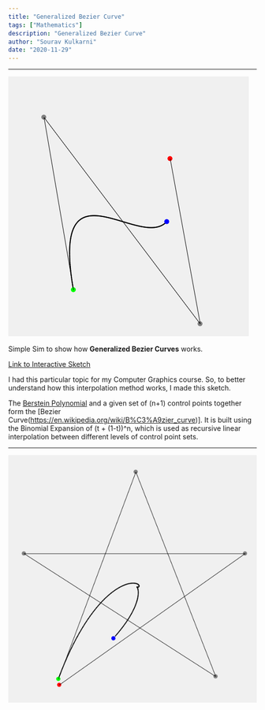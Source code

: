 ```yaml
---
title: "Generalized Bezier Curve"
tags: ["Mathematics"]
description: "Generalized Bezier Curve"
author: "Sourav Kulkarni"
date: "2020-11-29"
---
```


---

![Sketch](./simplecurve.png)

Simple Sim to show how **Generalized Bezier Curves** works.

<a href="https://souruly.github.io/P5-Playground/Generalized_Bezier/" target="_blank">Link to Interactive Sketch</a>

I had this particular topic for my Computer Graphics course. So, to better understand how this interpolation method works, I made this sketch.

The [Berstein Polynomial](https://en.wikipedia.org/wiki/Bernstein_polynomial) and a given set of (n+1) control points together form the [Bezier Curve(https://en.wikipedia.org/wiki/B%C3%A9zier_curve)]. It is built using the Binomial Expansion of (t + (1-t))^n, which is used as recursive linear interpolation between different levels of control point sets.

---
![Star](./bezier_star.png)
